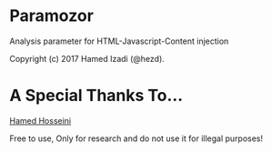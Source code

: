# Paramozor
Analysis parameter for HTML-Javascript-Content injection

Copyright (c) 2017 Hamed Izadi (@hezd). 

# A Special Thanks To…
[Hamed Hosseini](mailto:hamedhoseini3@gmail.com)

Free to use, Only for research and do not use it for illegal purposes!
